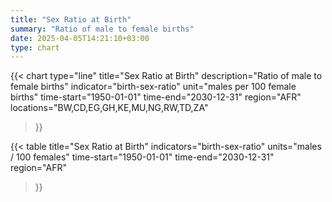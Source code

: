 ```yaml
---
title: "Sex Ratio at Birth"
summary: "Ratio of male to female births"
date: 2025-04-05T14:21:10+03:00
type: chart
---
```


{{< chart
    type="line"
    title="Sex Ratio at Birth"
    description="Ratio of male to female births"
    indicator="birth-sex-ratio"
    unit="males per 100 female births"
    time-start="1950-01-01"
    time-end="2030-12-31"
    region="AFR"
    locations="BW,CD,EG,GH,KE,MU,NG,RW,TD,ZA"
>}}

{{< table
    title="Sex Ratio at Birth"
    indicators="birth-sex-ratio"
    units="males / 100 females"
    time-start="1950-01-01"
    time-end="2030-12-31"
    region="AFR"
>}}
